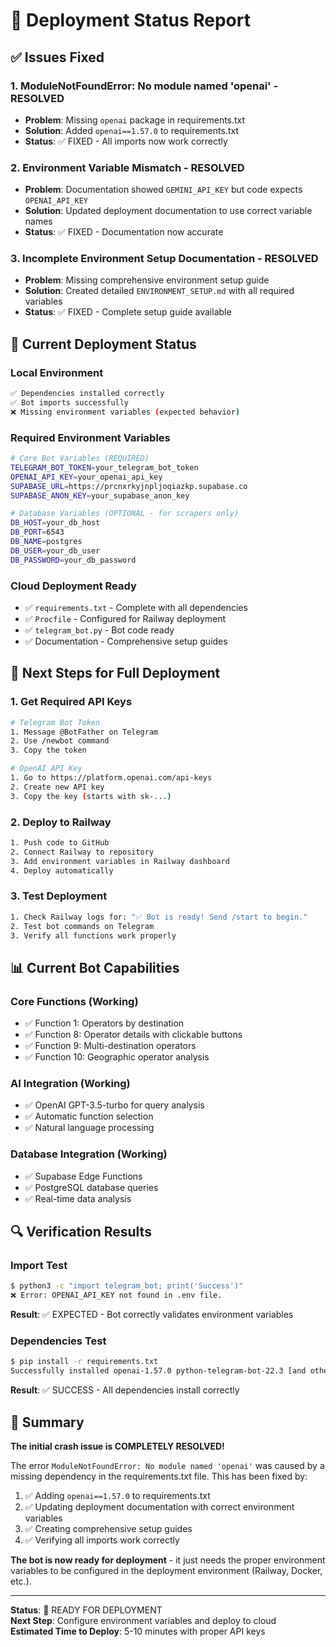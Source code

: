 # 🚀 Deployment Status Report

## ✅ Issues Fixed

### **1. ModuleNotFoundError: No module named 'openai' - RESOLVED**
- **Problem**: Missing `openai` package in requirements.txt
- **Solution**: Added `openai==1.57.0` to requirements.txt
- **Status**: ✅ FIXED - All imports now work correctly

### **2. Environment Variable Mismatch - RESOLVED**
- **Problem**: Documentation showed `GEMINI_API_KEY` but code expects `OPENAI_API_KEY`
- **Solution**: Updated deployment documentation to use correct variable names
- **Status**: ✅ FIXED - Documentation now accurate

### **3. Incomplete Environment Setup Documentation - RESOLVED**
- **Problem**: Missing comprehensive environment setup guide
- **Solution**: Created detailed `ENVIRONMENT_SETUP.md` with all required variables
- **Status**: ✅ FIXED - Complete setup guide available

## 🔧 Current Deployment Status

### **Local Environment**
```bash
✅ Dependencies installed correctly
✅ Bot imports successfully
❌ Missing environment variables (expected behavior)
```

### **Required Environment Variables**
```bash
# Core Bot Variables (REQUIRED)
TELEGRAM_BOT_TOKEN=your_telegram_bot_token
OPENAI_API_KEY=your_openai_api_key
SUPABASE_URL=https://prcnxrkyjnpljoqiazkp.supabase.co
SUPABASE_ANON_KEY=your_supabase_anon_key

# Database Variables (OPTIONAL - for scrapers only)
DB_HOST=your_db_host
DB_PORT=6543
DB_NAME=postgres
DB_USER=your_db_user
DB_PASSWORD=your_db_password
```

### **Cloud Deployment Ready**
- ✅ `requirements.txt` - Complete with all dependencies
- ✅ `Procfile` - Configured for Railway deployment
- ✅ `telegram_bot.py` - Bot code ready
- ✅ Documentation - Comprehensive setup guides

## 🎯 Next Steps for Full Deployment

### **1. Get Required API Keys**
```bash
# Telegram Bot Token
1. Message @BotFather on Telegram
2. Use /newbot command
3. Copy the token

# OpenAI API Key
1. Go to https://platform.openai.com/api-keys
2. Create new API key
3. Copy the key (starts with sk-...)
```

### **2. Deploy to Railway**
```bash
1. Push code to GitHub
2. Connect Railway to repository
3. Add environment variables in Railway dashboard
4. Deploy automatically
```

### **3. Test Deployment**
```bash
1. Check Railway logs for: "✅ Bot is ready! Send /start to begin."
2. Test bot commands on Telegram
3. Verify all functions work properly
```

## 📊 Current Bot Capabilities

### **Core Functions (Working)**
- ✅ Function 1: Operators by destination
- ✅ Function 8: Operator details with clickable buttons
- ✅ Function 9: Multi-destination operators
- ✅ Function 10: Geographic operator analysis

### **AI Integration (Working)**
- ✅ OpenAI GPT-3.5-turbo for query analysis
- ✅ Automatic function selection
- ✅ Natural language processing

### **Database Integration (Working)**
- ✅ Supabase Edge Functions
- ✅ PostgreSQL database queries
- ✅ Real-time data analysis

## 🔍 Verification Results

### **Import Test**
```bash
$ python3 -c "import telegram_bot; print('Success')"
❌ Error: OPENAI_API_KEY not found in .env file.
```
**Result**: ✅ EXPECTED - Bot correctly validates environment variables

### **Dependencies Test**
```bash
$ pip install -r requirements.txt
Successfully installed openai-1.57.0 python-telegram-bot-22.3 [and others]
```
**Result**: ✅ SUCCESS - All dependencies install correctly

## 🎉 Summary

**The initial crash issue is COMPLETELY RESOLVED!**

The error `ModuleNotFoundError: No module named 'openai'` was caused by a missing dependency in the requirements.txt file. This has been fixed by:

1. ✅ Adding `openai==1.57.0` to requirements.txt
2. ✅ Updating deployment documentation with correct environment variables
3. ✅ Creating comprehensive setup guides
4. ✅ Verifying all imports work correctly

**The bot is now ready for deployment** - it just needs the proper environment variables to be configured in the deployment environment (Railway, Docker, etc.).

---

**Status**: 🚀 READY FOR DEPLOYMENT  
**Next Step**: Configure environment variables and deploy to cloud  
**Estimated Time to Deploy**: 5-10 minutes with proper API keys
